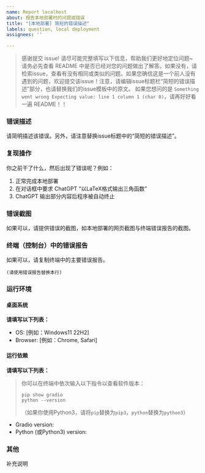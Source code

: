 ```yaml
---
name: Report localhost
about: 报告本地部署时的问题或错误
title: "[本地部署] 简短的错误描述"
labels: question, local deployment
assignees: ''

---
```


> 感谢提交 issue! 请尽可能完整填写以下信息，帮助我们更好地定位问题~ 
> 请务必先查看 README 中是否已经对您的问题做出了解答。如果没有，请检索issue，查看有没有相同或类似的问题。如果您确信这是一个前人没有遇到的问题，欢迎提交该issue！注意，请编辑issue标题栏“简短的错误描述”部分，也请替换我们的issue模板中的原文。
> 如果您想问的是 `Something went wrong Expecting value: line 1 column 1 (char 0)`，请再好好看一遍 README！！

### 错误描述
请简明描述该错误。另外，请注意替换issue标题中的“简短的错误描述”。

### 复现操作
你之前干了什么，然后出现了错误呢？例如：
1. 正常完成本地部署
2. 在对话框中要求 ChatGPT “以LaTeX格式输出三角函数”
3. ChatGPT 输出部分内容后程序被自动终止

### 错误截图
如果可以，请提供错误的截图，如本地部署的网页截图与终端错误报告的截图。

### 终端（控制台）中的错误报告
如果可以，请复制终端中的主要错误报告。

```console
(请使用错误报告替换本行)
```

### 运行环境
#### 桌面系统
**请填写以下列表：**

 - OS: [例如：Windows11 22H2]
 - Browser: [例如：Chrome, Safari]

#### 运行依赖
**请填写以下列表：**
> 你可以在终端中依次输入以下指令以查看软件版本：
> ```shell
> pip show gradio
> python --version
> ```
> （如果你使用Python3，请将`pip`替换为`pip3`，`python`替换为`python3`）

- Gradio version:
- Python (或Python3) version:

### 其他
补充说明
